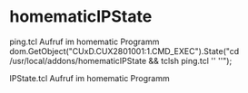 homematicIPState
================
ping.tcl
Aufruf im homematic Programm
dom.GetObject("CUxD.CUX2801001:1.CMD_EXEC").State("cd /usr/local/addons/homematicIPState && tclsh ping.tcl '<IP-Adresse>' '<Systemvariabel>'");


IPState.tcl
Aufruf im homematic Programm